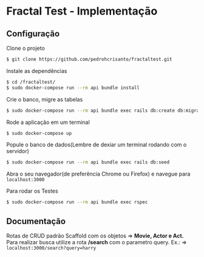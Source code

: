 # Fractal Test - Implementação
## Configuração

Clone o projeto

```sh
$ git clone https://github.com/pedrohcrisanto/fractaltest.git
```

Instale as dependências
```sh
$ cd /fractaltest/
$ sudo docker-compose run --rm api bundle install
```

Crie o banco, migre as tabelas
```sh
$ sudo docker-compose run --rm api bundle exec rails db:create db:migrate 
```

Rode a aplicação em um terminal
```sh
$ sudo docker-compose up
```

Popule o banco de dados(Lembre de dexiar um terminal rodando com o servidor)
```sh
$ sudo docker-compose run --rm api bundle exec rails db:seed
```

Abra o seu navegador(de preferência Chrome ou Firefox) e navegue para `localhost:3000`

Para rodar os Testes
```sh
$ sudo docker-compose run --rm api bundle exec rspec
```
## Documentação

Rotas de CRUD padrão Scaffold com os objetos => <strong>Movie, Actor e Act.</strong>
<br>
Para realizar busca utilize a rota <strong>/search</strong> com o parametro query. Ex.: => `localhost:3000/search?query=harry`



